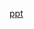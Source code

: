 [ppt](https://o365cup-my.sharepoint.com/:p:/g/personal/20190753_student_cup_ac_kr/EZD5sCKCFgRAiyneZ8HHSXkB458MpxlotEUi9GlJwQqvIQ?e=JWNglQ)
